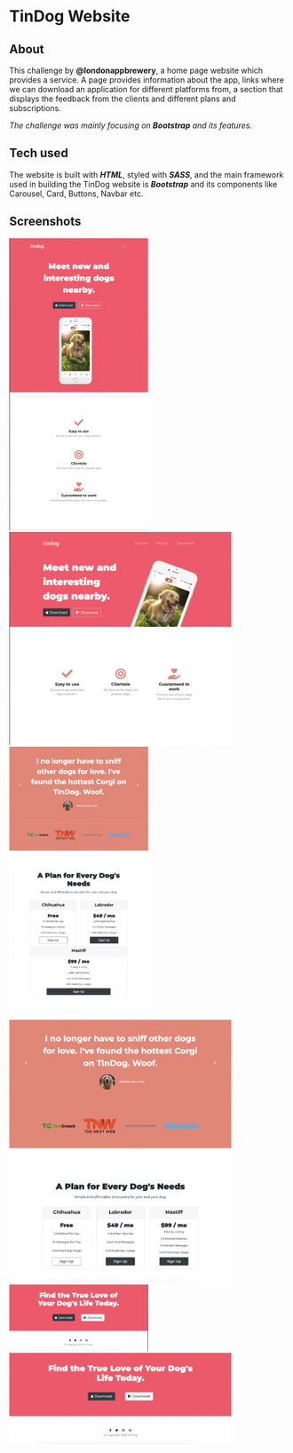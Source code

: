 # TinDog Website
## About
This challenge by **@londonappbrewery**, a home page website which provides a service. A page provides information about the app, links where we can download an application for different platforms from, a section that displays the feedback from the clients and different plans and subscriptions.   

<i>The challenge was mainly focusing on <em><b>Bootstrap</b></em> and its features.</i> 

## Tech used
The website is built with **_HTML_**, styled with **_SASS_**, and the main framework used in building the TinDog website is **_Bootstrap_** and its components like Carousel, Card, Buttons, Navbar etc.

## Screenshots  
<img src="https://github.com/karina4840/tinder-for-dogs/blob/main/screenshots/1.png" width="250"> <img src="https://github.com/karina4840/tinder-for-dogs/blob/main/screenshots/11.png" width="400"> <br>
<img src="https://github.com/karina4840/tinder-for-dogs/blob/main/screenshots/2.png" width="250"> <img src="https://github.com/karina4840/tinder-for-dogs/blob/main/screenshots/12.png" width="400"> <br>
<img src="https://github.com/karina4840/tinder-for-dogs/blob/main/screenshots/3.png" width="250"> <img src="https://github.com/karina4840/tinder-for-dogs/blob/main/screenshots/13.png" width="400">
